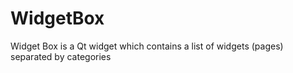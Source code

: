 # WidgetBox
Widget Box is a Qt widget which contains a list of widgets (pages) separated by categories
